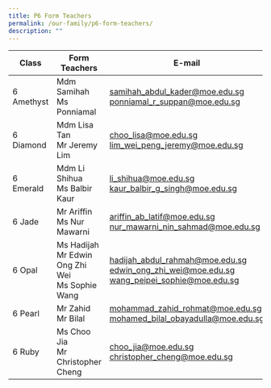 ```yaml
---
title: P6 Form Teachers
permalink: /our-family/p6-form-teachers/
description: ""
---
```

| Class | Form Teachers | E-mail |
| -------- | -------- | -------- |
6 Amethyst | Mdm Samihah<br>Ms Ponniamal | samihah_abdul_kader@moe.edu.sg<br>ponniamal_r_suppan@moe.edu.sg
6 Diamond | Mdm Lisa Tan<br>Mr Jeremy Lim | choo_lisa@moe.edu.sg<br>lim_wei_peng_jeremy@moe.edu.sg
6 Emerald | Mdm Li Shihua<br>Ms Balbir Kaur | li_shihua@moe.edu.sg<br>kaur_balbir_g_singh@moe.edu.sg
6 Jade | Mr Ariffin<br>Ms Nur Mawarni | ariffin_ab_latif@moe.edu.sg<br>nur_mawarni_nin_sahmad@moe.edu.sg
6 Opal | Ms Hadijah<br>Mr Edwin Ong Zhi Wei<br>Ms Sophie Wang | hadijah_abdul_rahmah@moe.edu.sg<br>edwin_ong_zhi_wei@moe.edu.sg<br>wang_peipei_sophie@moe.edu.sg
6 Pearl | Mr Zahid<br>Mr Bilal | mohammad_zahid_rohmat@moe.edu.sg<br>mohamed_bilal_obayadulla@moe.edu.sg
6 Ruby | Ms Choo Jia<br>Mr Christopher Cheng | choo_jia@moe.edu.sg<br>christopher_cheng@moe.edu.sg